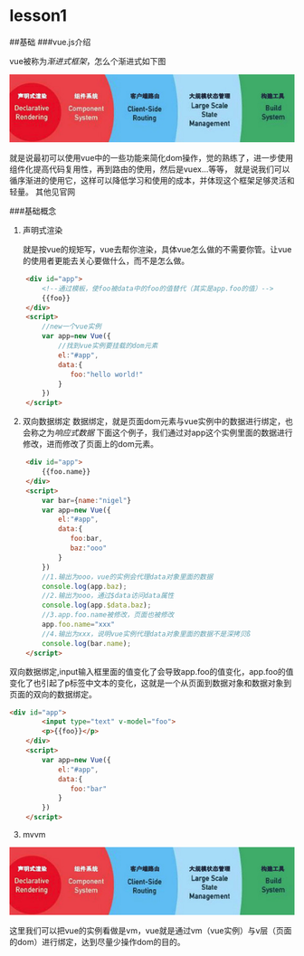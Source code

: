 # lesson1
##基础
###vue.js介绍

vue被称为*渐进式框架*，怎么个渐进式如下图

![alt text](./pic/1.jpg)

就是说最初可以使用vue中的一些功能来简化dom操作，觉的熟练了，进一步使用组件化提高代码复用性，再到路由的使用，然后是vuex...等等，
就是说我们可以循序渐进的使用它，这样可以降低学习和使用的成本，并体现这个框架足够灵活和轻量。
其他见官网

###基础概念

1. 声明式渲染

   就是按vue的规矩写，vue去帮你渲染，具体vue怎么做的不需要你管。让vue的使用者更能去关心要做什么，而不是怎么做。

```html
    <div id="app">
        <!--通过模板，使foo被data中的foo的值替代（其实是app.foo的值）-->
        {{foo}}
    </div>
    <script>
        //new一个vue实例
        var app=new Vue({
            //找到vue实例要挂载的dom元素
            el:"#app",
            data:{
               foo:"hello world!"
            }
        })
    </script>
```

2. 双向数据绑定
数据绑定，就是页面dom元素与vue实例中的数据进行绑定，也会称之为*响应式数据*
下面这个例子，我们通过对app这个实例里面的数据进行修改，进而修改了页面上的dom元素。
```html
    <div id="app">
        {{foo.name}}
    </div>
    <script>
        var bar={name:"nigel"}
        var app=new Vue({
            el:"#app",
            data:{
               foo:bar,
               baz:"ooo"
            }
        })
        //1.输出为ooo，vue的实例会代理data对象里面的数据
        console.log(app.baz);
        //2.输出为ooo，通过$data访问data属性
        console.log(app.$data.baz);
        //3.app.foo.name被修改，页面也被修改
        app.foo.name="xxx"
        //4.输出为xxx，说明vue实例代理data对象里面的数据不是深拷贝ß
        console.log(bar.name);
    </script>
```   

双向数据绑定,input输入框里面的值变化了会导致app.foo的值变化，app.foo的值变化了也引起了p标签中文本的变化，这就是一个从页面到数据对象和数据对象到页面的双向的数据绑定。

```html
<div id="app">
        <input type="text" v-model="foo">
        <p>{{foo}}</p>
    </div>
    <script>
        var app=new Vue({
            el:"#app",
            data:{
               foo:"bar"
            }
        })
    </script>
```

3. mvvm

![alt text](./pic/1.jpg)

这里我们可以把vue的实例看做是vm，vue就是通过vm（vue实例）与v层（页面的dom）进行绑定，达到尽量少操作dom的目的。

 